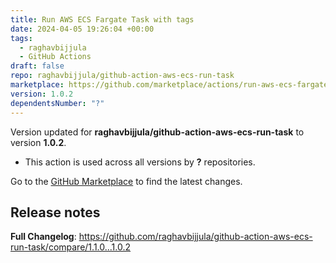 ```yaml
---
title: Run AWS ECS Fargate Task with tags
date: 2024-04-05 19:26:04 +00:00
tags:
  - raghavbijjula
  - GitHub Actions
draft: false
repo: raghavbijjula/github-action-aws-ecs-run-task
marketplace: https://github.com/marketplace/actions/run-aws-ecs-fargate-task-with-tags
version: 1.0.2
dependentsNumber: "?"
---
```



Version updated for **raghavbijjula/github-action-aws-ecs-run-task** to version **1.0.2**.
- This action is used across all versions by **?** repositories.

Go to the [GitHub Marketplace](https://github.com/marketplace/actions/run-aws-ecs-fargate-task-with-tags) to find the latest changes.

## Release notes

**Full Changelog**: https://github.com/raghavbijjula/github-action-aws-ecs-run-task/compare/1.1.0...1.0.2
